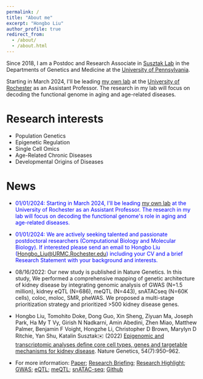 ```yaml
---
permalink: /
title: "About me"
excerpt: "Hongbo Liu"
author_profile: true
redirect_from: 
  - /about/
  - /about.html
---
```

<base target="_self">

Since 2018, I am a Postdoc and Research Associate in [Susztak Lab](https://www.med.upenn.edu/susztaklab) in the Departments of Genetics and Medicine at the [University of Pennsylvania](https://www.upenn.edu). 

Starting in March 2024, I'll be leading [my own lab](https://hbliulab.org/) at the [University of Rochester](https://www.rochester.edu) as an Assistant Professor. The research in my lab will focus on decoding the functional genome in aging and age-related diseases.

Research interests
======
* Population Genetics
* Epigenetic Regulation
* Single Cell Omics
* Age-Related Chronic Diseases
* Developmental Origins of Diseases


News
======

* <span style='color:blue'>01/01/2024: Starting in March 2024, I'll be leading [my own lab](https://hbliulab.org/) at the University of Rochester as an Assistant Professor. The research in my lab will focus on decoding the functional genome's role in aging and age-related diseases.</span>

* <span style="color:blue">01/01/2024: We are actively seeking talented and passionate postdoctoral researchers (Computational Biology and Molecular Biology). If interested please send an email to Hongbo Liu (Hongbo_Liu@URMC.Rochester.edu) including your CV and a brief Research Statement with your background and interests.</span>


* 08/16/2022: Our new study is published in Nature Genetics. In this study, We performed a comprehensive mapping of genetic architecture of kidney disease by integrating genomic analysis of GWAS (N=1.5 million), kidney eQTL (N=686), meQTL (N=443), snATACseq (N=60K cells), coloc, moloc, SMR, pheWAS. We proposed a multi-stage prioritization strategy and prioritized >500 kidney disease genes.
* Hongbo Liu, Tomohito Doke, Dong Guo, Xin Sheng, Ziyuan Ma, Joseph Park, Ha My T Vy, Girish N Nadkarni, Amin Abedini, Zhen Miao, Matthew Palmer, Benjamin F Voight, Hongzhe Li, Christopher D Brown, Marylyn D Ritchie, Yan Shu, Katalin Susztak✉️ (2022) [Epigenomic and transcriptomic analyses define core cell types, genes and targetable mechanisms for kidney disease](https://www.nature.com/articles/s41588-022-01097-w). Nature Genetics, 54(7):950–962. 
* For more information: [Paper](https://www.nature.com/articles/s41588-022-01097-w); [Research Briefing](https://www.nature.com/articles/s41588-022-01098-9);  [Research Highlight](https://www.kidney-international.org/article/S0085-2538(22)00903-6/fulltext); [GWAS](https://susztaklab.com/GWAS/index.php); [eQTL](http://www.susztaklab.com/Kidney_eQTL/index.php); [meQTL](http://www.susztaklab.com/Kidney_meQTL/index.php); [snATAC-seq](http://www.susztaklab.com/Human_snATAC/index.php); [Github](https://github.com/hbliu/Kidney_Epi_Pri)




